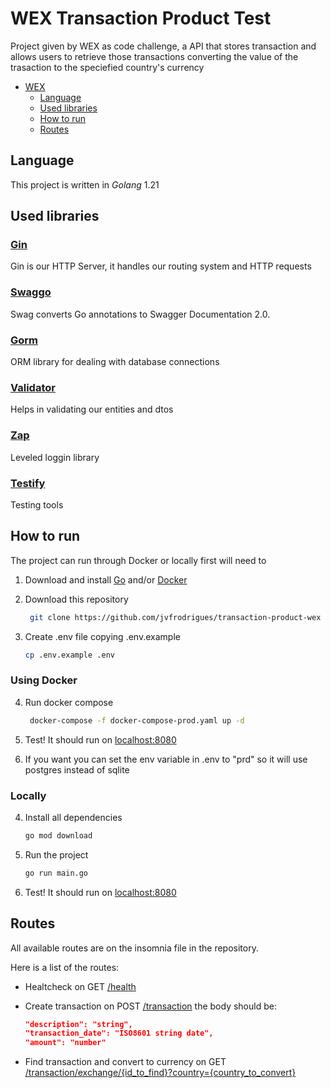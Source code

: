 # WEX Transaction Product Test

Project given by WEX as code challenge, a API that stores transaction and allows users to retrieve those transactions converting the value of the trasaction to the speciefied country's currency

- [WEX](#wex-transaction-product-test)
  - [Language](#language)
  - [Used libraries](#used-libraries)
  - [How to run](#how-to-run)
  - [Routes](#routes)

## Language

This project is written in _Golang_ 1.21

## Used libraries

### [Gin](https://github.com/gin-gonic/gin)

Gin is our HTTP Server, it handles our routing system and HTTP requests

### [Swaggo](https://github.com/swaggo/swag)

Swag converts Go annotations to Swagger Documentation 2.0.

### [Gorm](https://github.com/go-gorm/gorm)

ORM library for dealing with database connections

### [Validator](https://github.com/asaskevich/govalidator)

Helps in validating our entities and dtos

### [Zap](https://pkg.go.dev/go.uber.org/zap)

Leveled loggin library

### [Testify](github.com/stretchr/testify)

Testing tools

## How to run

The project can run through Docker or locally first will need to

1. Download and install [Go](https://go.dev/) and/or [Docker](https://www.docker.com/)
2. Download this repository

   ```bash
    git clone https://github.com/jvfrodrigues/transaction-product-wex
   ```

3. Create .env file copying .env.example

   ```bash
   cp .env.example .env
   ```

### Using Docker

4. Run docker compose

   ```bash
    docker-compose -f docker-compose-prod.yaml up -d
   ```

5. Test! It should run on [localhost:8080](http://localhost:8080)

6. If you want you can set the env variable in .env to "prd" so it will use postgres instead of sqlite

### Locally

4. Install all dependencies
   ```bash
   go mod download
   ```
5. Run the project
   ```bash
   go run main.go
   ```
6. Test! It should run on [localhost:8080](http://localhost:8080)

## Routes

All available routes are on the insomnia file in the repository.

Here is a list of the routes:

- Healtcheck on GET [/health](http://localhost:8080/health)

- Create transaction on POST [/transaction](http://localhost:8080/transaction) the body should be:

  ```JSON
  "description": "string",
  "transaction_date": "ISO8601 string date",
  "amount": "number"
  ```

- Find transaction and convert to currency on GET [/transaction/exchange/{id_to_find}?country={country_to_convert}](http://localhost:8080/transaction/exchange/{id_to_find}?country={country_to_convert})

